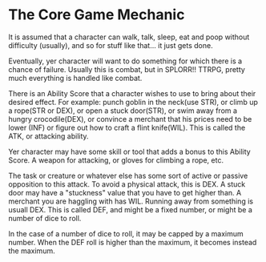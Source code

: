 # The Core Game Mechanic

It is assumed that a character can walk, talk, sleep, eat and poop without difficulty (usually), and so for stuff like that... it just gets done.

Eventually, yer character will want to do something for which there is a chance of failure. Usually this is combat, but in SPLORR!! TTRPG, pretty much everything is handled like combat.

There is an Ability Score that a character wishes to use to bring about their desired effect. For example: punch goblin in the neck(use STR), or climb up a rope(STR or DEX), or open a stuck door(STR), or swim away from a hungry crocodile(DEX), or convince a merchant that his prices need to be lower (INF) or figure out how to craft a flint knife(WIL). This is called the ATK, or attacking ability.

Yer character may have some skill or tool that adds a bonus to this Ability Score. A weapon for attacking, or gloves for climbing a rope, etc.

The task or creature or whatever else has some sort of active or passive opposition to this attack. To avoid a physical attack, this is DEX. A stuck door may have a "stuckness" value that you have to get higher than. A merchant you are haggling with has WIL. Running away from something is usuall DEX.  This is called DEF, and might be a fixed number, or might be a number of dice to roll.

In the case of a number of dice to roll, it may be capped by a maximum number. When the DEF roll is higher than the maximum, it becomes instead the maximum.
